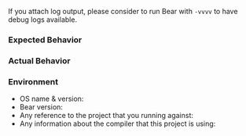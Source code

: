 If you attach log output, please consider to run Bear with `-vvvv` to have debug logs available.

### Expected Behavior


### Actual Behavior


### Environment

- OS name & version:
- Bear version:
- Any reference to the project that you running against:
- Any information about the compiler that this project is using:
